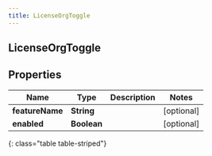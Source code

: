 ```yaml
---
title: LicenseOrgToggle
---
```

## LicenseOrgToggle


## Properties

| Name | Type | Description | Notes |
| ------------ | ------------- | ------------- | ------------- |
| **featureName** | <!----><!---->**String**<!----> |  |  [optional] |
| **enabled** | <!----><!---->**Boolean**<!----> |  |  [optional] |
{: class="table table-striped"}



